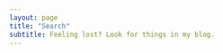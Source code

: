 ```yaml
---
layout: page
title: "Search"
subtitle: Feeling lost? Look for things in my blog.
---
```


<div id="search-box">
    <script async src="https://cse.google.com/cse.js?cx=006915799994680273910:kgp612hpmcu"></script>
    <div class="gcse-search"></div>
</div>
